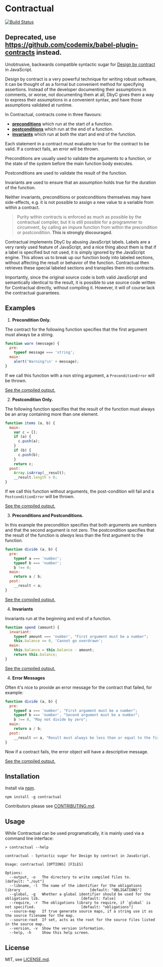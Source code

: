 # Contractual

[![Build Status](https://travis-ci.org/codemix/contractual.svg?branch=master)](https://travis-ci.org/codemix/contractual)

## Deprecated, use https://github.com/codemix/babel-plugin-contracts instead.


Unobtrusive, backwards compatible syntactic sugar for [Design by contract](http://en.wikipedia.org/wiki/Design_by_contract) in JavaScript.

Design by contract is a very powerful technique for writing robust software, it can be thought of as a formal but convenient method for specifying assertions. Instead of the developer documenting their assumptions in comments, or worse, not documenting them at all, DbyC gives them a way to express their assumptions in a convenient syntax, and have those assumptions validated at runtime.

In Contractual, contracts come in three flavours:

- **[preconditions](http://en.wikipedia.org/wiki/Precondition)** which run at the start of a function.
- **[postconditions](http://en.wikipedia.org/wiki/Postcondition)** which run at the end of a function.
- **[invariants](http://en.wikipedia.org/wiki/Invariant_\(computer_science\))** which run at both the start and end of the function.

Each statement in a contract must evaluate to true for the contract to be valid. If a contract fails, an error will be thrown.

Preconditions are usually used to validate the arguments to a function, or the state of the system before the main function body executes.

Postconditions are used to validate the result of the function.

Invariants are used to ensure that an assumption holds true for the duration of the function.

Neither invariants, preconditions or postconditions themselves may have side-effects, e.g. it is not possible to assign a new value to a variable from within a contract.

> Purity within contracts is enforced as much as possible by the contractual compiler, but it is still possible for a programmer to circumvent, by calling an impure function from within the precondition or postcondition. **This is strongly discouraged.**

Contractual implements DbyC by abusing JavaScript labels. Labels are a very rarely used feature of JavaScript, and a nice thing about them is that if a label is specified but not used, it is simply ignored by the JavaScript engine.
This allows us to break up our function body into labeled sections, without affecting the result or behavior of the function. Contractual then retrieves these special labeled sections and transpiles them into contracts.

Importantly, since the original source code is both valid JavaScript and semantically identical to the result, it is possible to use source code written for Contractual directly, without compiling it. However, it will of course lack the contractual guarantees.


## Examples

1. **Precondition Only.**

  The contract for the following function specifies that the first argument must always be a string.

  ```js
  function warn (message) {
    pre:
      typeof message === 'string';
    main:
      alert('Warning!\n' + message);
  }
  ```

  If we call this function with a non string argument, a `PreconditionError` will be thrown.

  [See the compiled output.](./examples/compiled/precondition.js)


2. **Postcondition Only.**

  The following function specifies that the result of the function must always be an array containing more than one element.

  ```js
  function items (a, b) {
    main:
      var c = [];
      if (a) {
        c.push(a);
      }
      if (b) {
        c.push(b);
      }
      return c;
    post:
      Array.isArray(__result);
      __result.length > 0;
  }
  ```

  If we call this function without arguments, the post-condition will fail and a `PostconditionError` will be thrown.

  [See the compiled output.](./examples/compiled/postcondition.js)

3. **Preconditions and Postconditions.**

  In this example the precondition specifies that both arguments are numbers and that the second argument is not zero.
  The postcondition specifies that the result of the function is *always* less than the first argument to the function.

  ```js
  function divide (a, b) {
    pre:
      typeof a === 'number';
      typeof b === 'number';
      b !== 0;
    main:
      return a / b;
    post:
      __result < a;
  }
  ```

  [See the compiled output.](./examples/compiled/both.js)

4. **Invariants**

  Invariants run at the beginning and end of a function.

  ```js
  function spend (amount) {
    invariant:
      typeof amount === 'number', "First argument must be a number";
      this.balance >= 0, 'Cannot go overdrawn';
    main:
      this.balance = this.balance - amount;
      return this.balance;
  }
  ```

  [See the compiled output.](./examples/compiled/invariant.js)

4. **Error Messages**

  Often it's nice to provide an error message for the contract that failed, for example:

  ```js
  function divide (a, b) {
    pre:
      typeof a === 'number', "First argument must be a number";
      typeof b === 'number', "Second argument must be a number";
      b !== 0, "May not divide by zero";
    main:
      return a / b;
    post:
      __result =< a, "Result must always be less than or equal to the first argument";
  }
  ```

  Now if a contract fails, the error object will have a descriptive message.

  [See the compiled output.](./examples/compiled/error-messages.js)

## Installation

Install via [npm](http://npmjs.org/).

```
npm install -g contractual
```

Contributors please see [CONTRIBUTING.md](./CONTRIBUTING.md).

## Usage

While Contractual can be used programatically, it is mainly used via a command line interface:

```
> contractual --help
```

```
contractual - Syntactic sugar for Design by contract in JavaScript.

Usage: contractual [OPTIONS] [FILES]

Options:
  --output, -o   The directory to write compiled files to.                                             [default: "./out"]
  --libname, -l  The name of the identifier for the obligations library                                [default: "OBLIGATIONS"]
  --global, -g   Whether a global identifier should be used for the obligations lib.                   [default: false]
  --require, -r  The obligations library to require, if `global` is not specified.                     [default: "obligations"]
  --source-map   If true generate source maps, if a string use it as the source filename for the map.
  --source-root  If set, acts as the root for the source files listed in the source map.
  --version, -v  Show the version information.
  --help, -h     Show this help screen.
```



## License

MIT, see [LICENSE.md](./LICENSE.md).
